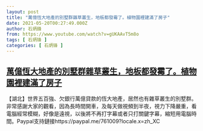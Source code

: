 ```yaml
---
layout: post
title: "萬億恆大地產的別墅群雜草叢生，地板都發霉了。植物園裡建滿了房子"
date: 2021-05-20T00:27:49.000Z
author: 石炳鋒
from: https://www.youtube.com/watch?v=gUKAAvT5m8o
tags: [ 石炳锋 ]
categories: [ 石炳锋 ]
---
```

<!--1621470469000-->
[萬億恆大地產的別墅群雜草叢生，地板都發霉了。植物園裡建滿了房子](https://www.youtube.com/watch?v=gUKAAvT5m8o)
------

<div>
【湖北】世界五百強、欠銀行萬億貸款的恆大地產，居然也有雜草叢生的別墅群。非常感謝大家的觀看，因為長時間開車，及每天做視頻到半夜，視力下降嚴重，看電腦經常模糊，好像是遠視，以後將不再打字幕或者只打關鍵字幕，縮短用電腦時間。Paypal支持鏈接https://paypal.me/761009?locale.x=zh_XC
</div>
